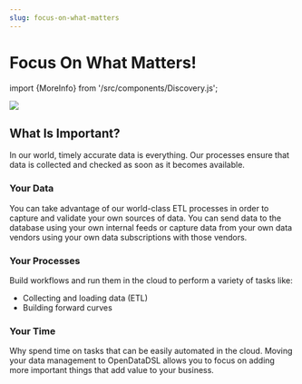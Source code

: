 ```yaml
---
slug: focus-on-what-matters
---
```


Focus On What Matters!
==========================
import {MoreInfo} from '/src/components/Discovery.js';

![](/img/focus.jpg)

## What Is Important?
In our world, timely accurate data is everything. Our processes ensure that data is collected and checked as soon as
it becomes available.

### Your Data
You can take advantage of our world-class ETL processes in order to capture and validate your own sources of data.
You can send data to the database using your own internal feeds or capture data from your own data vendors using your
own data subscriptions with those vendors.

### Your Processes
Build workflows and run them in the cloud to perform a variety of tasks like:
* Collecting and loading data (ETL)
* Building forward curves

### Your Time
Why spend time on tasks that can be easily automated in the cloud.
Moving your data management to OpenDataDSL allows you to focus on adding more important things that add value to your business.

<MoreInfo href="/docs/discovery/running-processes" />
